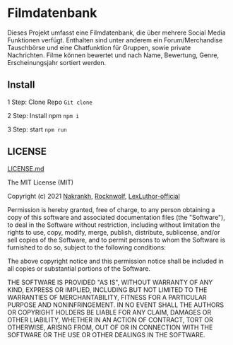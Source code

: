 # Filmdatenbank

Dieses Projekt umfasst eine Filmdatenbank, die über mehrere Social Media Funktionen verfügt. Enthalten sind unter anderem ein Forum/Merchandise Tauschbörse und eine Chatfunktion für Gruppen, sowie private Nachrichten. Filme können bewertet und nach Name, Bewertung, Genre, Erscheinungsjahr sortiert werden. 

## Install

1 Step: Clone Repo ```Git clone```

2 Step: Install npm ```npm i```

3 Step: start ```npm run```

## LICENSE

[LICENSE.md](https://github.com/Nakrankh/fbwFinalProject/blob/master/LICENSE.md)

The MIT License (MIT)

Copyright (c) 2021 [Nakrankh](https://github.com/Nakrankh), [Rocknwolf](https://github.com/Rocknwolf), 
[LexLuthor-official](https://github.com/LexLuthor-official)

Permission is hereby granted, free of charge, to any person obtaining a copy of
this software and associated documentation files (the "Software"), to deal in
the Software without restriction, including without limitation the rights to
use, copy, modify, merge, publish, distribute, sublicense, and/or sell copies of
the Software, and to permit persons to whom the Software is furnished to do so,
subject to the following conditions:

The above copyright notice and this permission notice shall be included in all
copies or substantial portions of the Software.

THE SOFTWARE IS PROVIDED "AS IS", WITHOUT WARRANTY OF ANY KIND, EXPRESS OR
IMPLIED, INCLUDING BUT NOT LIMITED TO THE WARRANTIES OF MERCHANTABILITY, FITNESS
FOR A PARTICULAR PURPOSE AND NONINFRINGEMENT. IN NO EVENT SHALL THE AUTHORS OR
COPYRIGHT HOLDERS BE LIABLE FOR ANY CLAIM, DAMAGES OR OTHER LIABILITY, WHETHER
IN AN ACTION OF CONTRACT, TORT OR OTHERWISE, ARISING FROM, OUT OF OR IN
CONNECTION WITH THE SOFTWARE OR THE USE OR OTHER DEALINGS IN THE SOFTWARE.

